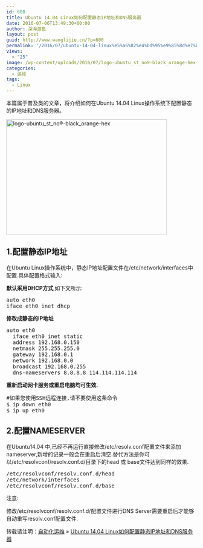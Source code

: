 ```yaml
---
id: 600
title: Ubuntu 14.04 Linux如何配置静态IP地址和DNS服务器
date: 2016-07-06T13:49:30+00:00
author: 深海游鱼
layout: post
guid: http://www.wanglijie.cn/?p=600
permalink: '/2016/07/ubuntu-14-04-linux%e5%a6%82%e4%bd%95%e9%85%8d%e7%bd%ae%e9%9d%99%e6%80%81ip%e5%9c%b0%e5%9d%80%e5%92%8cdns%e6%9c%8d%e5%8a%a1%e5%99%a8.html'
views:
  - "25"
image: /wp-content/uploads/2016/07/logo-ubuntu_st_no®-black_orange-hex-220x150.png
categories:
  - 运维
tags:
  - Linux
---
```

本篇属于普及类的文章，将介绍如何在Ubuntu 14.04 Linux操作系统下配置静态的IP地址和DNS服务器。
  
<img class="aligncenter  wp-image-606" src="http://www.wanglijie.cn/wp-content/uploads/2016/07/logo-ubuntu_st_no®-black_orange-hex.png" alt="logo-ubuntu_st_no®-black_orange-hex" width="425" height="304" />

## 1.配置静态IP地址

在Ubuntu Linux操作系统中，静态IP地址配置文件在/etc/network/interfaces中配置.具体配置格式输入:

**默认采用DHCP方式**,如下文所示:

<pre class="prettyprint linenums">auto eth0
iface eth0 inet dhcp
</pre>

**修改成静态的IP地址**

<pre class="prettyprint linenums">auto eth0
  iface eth0 inet static
  address 192.168.0.150
  netmask 255.255.255.0
  gateway 192.168.0.1
  network 192.168.0.0
  broadcast 192.168.0.255
  dns-nameservers 8.8.8.8 114.114.114.114
</pre>

**重新启动网卡服务或重启电脑均可生效.**

<pre class="prettyprint linenums">#如果您使用SSH远程连接,请不要使用这条命令
$ ip down eth0
$ ip up eth0
</pre>

## 2.配置NAMESERVER

在Ubuntu14.04 中,已经不再运行直接修改/etc/resolv.conf配置文件来添加nameserver,新增的记录一般会在重启后清空.替代方法是你可以/etc/resolvconf/resolv.conf.d/目录下的head 或 base文件达到同样的效果.

<pre class="prettyprint linenums">/etc/resolvconf/resolv.conf.d/head
/etc/network/interfaces
/etc/resolvconf/resolv.conf.d/base
</pre>

注意:

修改/etc/resolvconf/resolv.conf.d/配置文件进行DNS Server需要重启后才能够自动重写resolv.conf配置文件.

转载请注明：[自动化运维](http://www.wanglijie.cn) &raquo; [Ubuntu 14.04 Linux如何配置静态IP地址和DNS服务器](http://www.wanglijie.cn/2016/07/ubuntu-14-04-linux%e5%a6%82%e4%bd%95%e9%85%8d%e7%bd%ae%e9%9d%99%e6%80%81ip%e5%9c%b0%e5%9d%80%e5%92%8cdns%e6%9c%8d%e5%8a%a1%e5%99%a8.html)